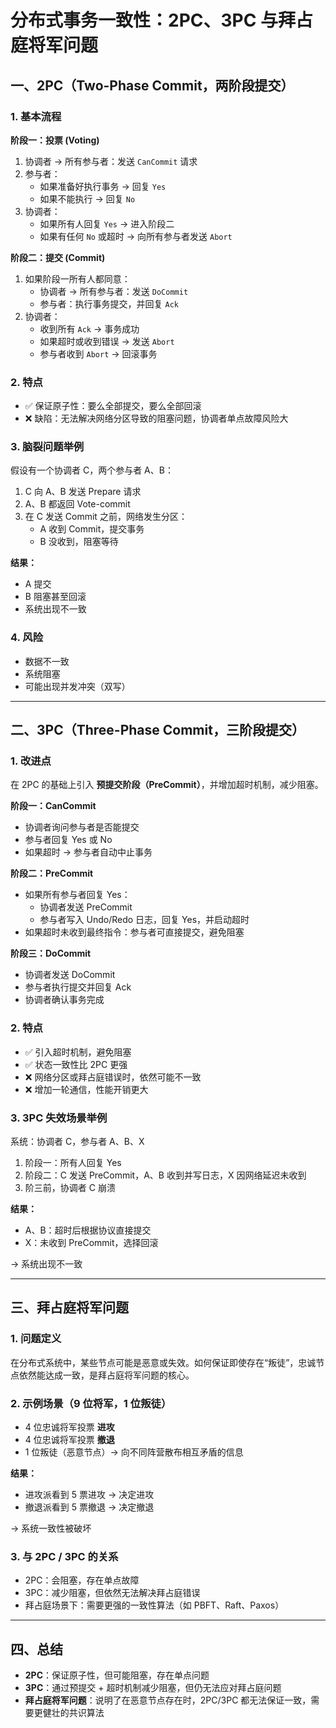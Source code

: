 # 分布式事务一致性：2PC、3PC 与拜占庭将军问题

## 一、2PC（Two-Phase Commit，两阶段提交）

### 1. 基本流程

**阶段一：投票 (Voting)**

1. 协调者 → 所有参与者：发送 `CanCommit` 请求  
2. 参与者：
   - 如果准备好执行事务 → 回复 `Yes`
   - 如果不能执行 → 回复 `No`
3. 协调者：
   - 如果所有人回复 `Yes` → 进入阶段二
   - 如果有任何 `No` 或超时 → 向所有参与者发送 `Abort`

**阶段二：提交 (Commit)**

1. 如果阶段一所有人都同意：
   - 协调者 → 所有参与者：发送 `DoCommit`
   - 参与者：执行事务提交，并回复 `Ack`
2. 协调者：
   - 收到所有 `Ack` → 事务成功
   - 如果超时或收到错误 → 发送 `Abort`
   - 参与者收到 `Abort` → 回滚事务

### 2. 特点

- ✅ 保证原子性：要么全部提交，要么全部回滚  
- ❌ 缺陷：无法解决网络分区导致的阻塞问题，协调者单点故障风险大

### 3. 脑裂问题举例

假设有一个协调者 C，两个参与者 A、B：

1. C 向 A、B 发送 Prepare 请求  
2. A、B 都返回 Vote-commit  
3. 在 C 发送 Commit 之前，网络发生分区：
   - A 收到 Commit，提交事务  
   - B 没收到，阻塞等待  

**结果：**

- A 提交  
- B 阻塞甚至回滚  
- 系统出现不一致

### 4. 风险

- 数据不一致  
- 系统阻塞  
- 可能出现并发冲突（双写）

---

## 二、3PC（Three-Phase Commit，三阶段提交）

### 1. 改进点

在 2PC 的基础上引入 **预提交阶段（PreCommit）**，并增加超时机制，减少阻塞。

**阶段一：CanCommit**

- 协调者询问参与者是否能提交  
- 参与者回复 Yes 或 No  
- 如果超时 → 参与者自动中止事务

**阶段二：PreCommit**

- 如果所有参与者回复 Yes：
  - 协调者发送 PreCommit  
  - 参与者写入 Undo/Redo 日志，回复 Yes，并启动超时  
- 如果超时未收到最终指令：参与者可直接提交，避免阻塞

**阶段三：DoCommit**

- 协调者发送 DoCommit  
- 参与者执行提交并回复 Ack  
- 协调者确认事务完成

### 2. 特点

- ✅ 引入超时机制，避免阻塞  
- ✅ 状态一致性比 2PC 更强  
- ❌ 网络分区或拜占庭错误时，依然可能不一致  
- ❌ 增加一轮通信，性能开销更大

### 3. 3PC 失效场景举例

系统：协调者 C，参与者 A、B、X

1. 阶段一：所有人回复 Yes  
2. 阶段二：C 发送 PreCommit，A、B 收到并写日志，X 因网络延迟未收到  
3. 阶三前，协调者 C 崩溃  

**结果：**

- A、B：超时后根据协议直接提交  
- X：未收到 PreCommit，选择回滚  

→ 系统出现不一致

---

## 三、拜占庭将军问题

### 1. 问题定义

在分布式系统中，某些节点可能是恶意或失效。如何保证即使存在“叛徒”，忠诚节点依然能达成一致，是拜占庭将军问题的核心。

### 2. 示例场景（9 位将军，1 位叛徒）

- 4 位忠诚将军投票 **进攻**  
- 4 位忠诚将军投票 **撤退**  
- 1 位叛徒（恶意节点）→ 向不同阵营散布相互矛盾的信息  

**结果：**

- 进攻派看到 5 票进攻 → 决定进攻  
- 撤退派看到 5 票撤退 → 决定撤退  

→ 系统一致性被破坏

### 3. 与 2PC / 3PC 的关系

- 2PC：会阻塞，存在单点故障  
- 3PC：减少阻塞，但依然无法解决拜占庭错误  
- 拜占庭场景下：需要更强的一致性算法（如 PBFT、Raft、Paxos）

---

## 四、总结

- **2PC**：保证原子性，但可能阻塞，存在单点问题  
- **3PC**：通过预提交 + 超时机制减少阻塞，但仍无法应对拜占庭问题  
- **拜占庭将军问题**：说明了在恶意节点存在时，2PC/3PC 都无法保证一致，需要更健壮的共识算法
